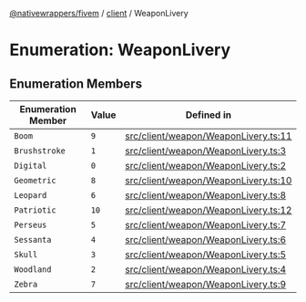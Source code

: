 [@nativewrappers/fivem](../../README.md) / [client](../README.md) / WeaponLivery

# Enumeration: WeaponLivery

## Enumeration Members

| Enumeration Member | Value | Defined in |
| ------ | ------ | ------ |
| `Boom` | `9` | [src/client/weapon/WeaponLivery.ts:11](https://github.com/nativewrappers/fivem/blob/23974f37709c3a4a6a2e52877548e496df556c3f/src/client/weapon/WeaponLivery.ts#L11) |
| `Brushstroke` | `1` | [src/client/weapon/WeaponLivery.ts:3](https://github.com/nativewrappers/fivem/blob/23974f37709c3a4a6a2e52877548e496df556c3f/src/client/weapon/WeaponLivery.ts#L3) |
| `Digital` | `0` | [src/client/weapon/WeaponLivery.ts:2](https://github.com/nativewrappers/fivem/blob/23974f37709c3a4a6a2e52877548e496df556c3f/src/client/weapon/WeaponLivery.ts#L2) |
| `Geometric` | `8` | [src/client/weapon/WeaponLivery.ts:10](https://github.com/nativewrappers/fivem/blob/23974f37709c3a4a6a2e52877548e496df556c3f/src/client/weapon/WeaponLivery.ts#L10) |
| `Leopard` | `6` | [src/client/weapon/WeaponLivery.ts:8](https://github.com/nativewrappers/fivem/blob/23974f37709c3a4a6a2e52877548e496df556c3f/src/client/weapon/WeaponLivery.ts#L8) |
| `Patriotic` | `10` | [src/client/weapon/WeaponLivery.ts:12](https://github.com/nativewrappers/fivem/blob/23974f37709c3a4a6a2e52877548e496df556c3f/src/client/weapon/WeaponLivery.ts#L12) |
| `Perseus` | `5` | [src/client/weapon/WeaponLivery.ts:7](https://github.com/nativewrappers/fivem/blob/23974f37709c3a4a6a2e52877548e496df556c3f/src/client/weapon/WeaponLivery.ts#L7) |
| `Sessanta` | `4` | [src/client/weapon/WeaponLivery.ts:6](https://github.com/nativewrappers/fivem/blob/23974f37709c3a4a6a2e52877548e496df556c3f/src/client/weapon/WeaponLivery.ts#L6) |
| `Skull` | `3` | [src/client/weapon/WeaponLivery.ts:5](https://github.com/nativewrappers/fivem/blob/23974f37709c3a4a6a2e52877548e496df556c3f/src/client/weapon/WeaponLivery.ts#L5) |
| `Woodland` | `2` | [src/client/weapon/WeaponLivery.ts:4](https://github.com/nativewrappers/fivem/blob/23974f37709c3a4a6a2e52877548e496df556c3f/src/client/weapon/WeaponLivery.ts#L4) |
| `Zebra` | `7` | [src/client/weapon/WeaponLivery.ts:9](https://github.com/nativewrappers/fivem/blob/23974f37709c3a4a6a2e52877548e496df556c3f/src/client/weapon/WeaponLivery.ts#L9) |
